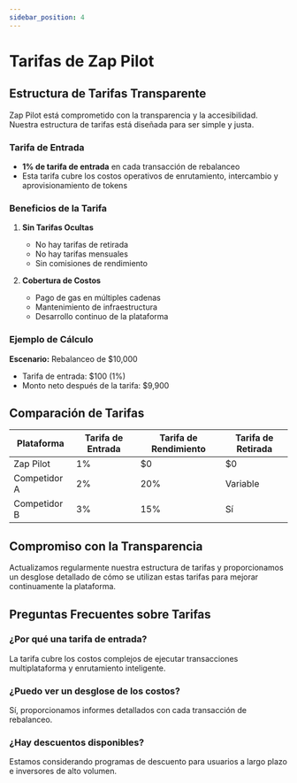 ```yaml
---
sidebar_position: 4
---
```


# Tarifas de Zap Pilot

## Estructura de Tarifas Transparente

Zap Pilot está comprometido con la transparencia y la accesibilidad. Nuestra estructura de tarifas
está diseñada para ser simple y justa.

### Tarifa de Entrada

- **1% de tarifa de entrada** en cada transacción de rebalanceo
- Esta tarifa cubre los costos operativos de enrutamiento, intercambio y aprovisionamiento de tokens

### Beneficios de la Tarifa

1. **Sin Tarifas Ocultas**
   - No hay tarifas de retirada
   - No hay tarifas mensuales
   - Sin comisiones de rendimiento

2. **Cobertura de Costos**
   - Pago de gas en múltiples cadenas
   - Mantenimiento de infraestructura
   - Desarrollo continuo de la plataforma

### Ejemplo de Cálculo

**Escenario:** Rebalanceo de $10,000

- Tarifa de entrada: $100 (1%)
- Monto neto después de la tarifa: $9,900

## Comparación de Tarifas

| Plataforma   | Tarifa de Entrada | Tarifa de Rendimiento | Tarifa de Retirada |
| ------------ | ----------------- | --------------------- | ------------------ |
| Zap Pilot    | 1%                | $0                    | $0                 |
| Competidor A | 2%                | 20%                   | Variable           |
| Competidor B | 3%                | 15%                   | Sí                 |

## Compromiso con la Transparencia

Actualizamos regularmente nuestra estructura de tarifas y proporcionamos un desglose detallado de
cómo se utilizan estas tarifas para mejorar continuamente la plataforma.

## Preguntas Frecuentes sobre Tarifas

### ¿Por qué una tarifa de entrada?

La tarifa cubre los costos complejos de ejecutar transacciones multiplataforma y enrutamiento
inteligente.

### ¿Puedo ver un desglose de los costos?

Sí, proporcionamos informes detallados con cada transacción de rebalanceo.

### ¿Hay descuentos disponibles?

Estamos considerando programas de descuento para usuarios a largo plazo e inversores de alto
volumen.
